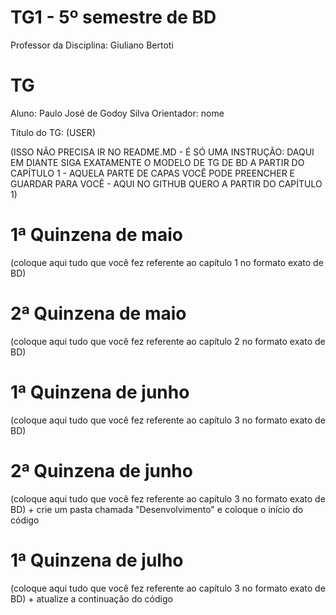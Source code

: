 # TG1 - 5º semestre de BD


Professor da Disciplina: Giuliano Bertoti 


# TG


Aluno: Paulo José de Godoy Silva
Orientador: nome


Título do TG: (USER)


(ISSO NÃO PRECISA IR NO README.MD - É SÓ UMA INSTRUÇÃO: DAQUI EM DIANTE SIGA EXATAMENTE O MODELO DE TG DE BD A PARTIR DO CAPÍTULO 1 - AQUELA PARTE DE CAPAS VOCÊ PODE PREENCHER E GUARDAR PARA VOCÊ - AQUI NO GITHUB QUERO A PARTIR DO CAPÍTULO 1)



# 1ª Quinzena de maio


(coloque aqui tudo que você fez referente ao capítulo 1 no formato exato de BD)


# 2ª Quinzena de maio


(coloque aqui tudo que você fez referente ao capítulo 2 no formato exato de BD)


# 1ª Quinzena de junho
 
(coloque aqui tudo que você fez referente ao capítulo 3 no formato exato de BD)


# 2ª Quinzena de junho


(coloque aqui tudo que você fez referente ao capítulo 3 no formato exato de BD) + crie um pasta chamada "Desenvolvimento" e coloque o início do código


# 1ª Quinzena de julho


(coloque aqui tudo que você fez referente ao capítulo 3 no formato exato de BD) + atualize a continuação do código

